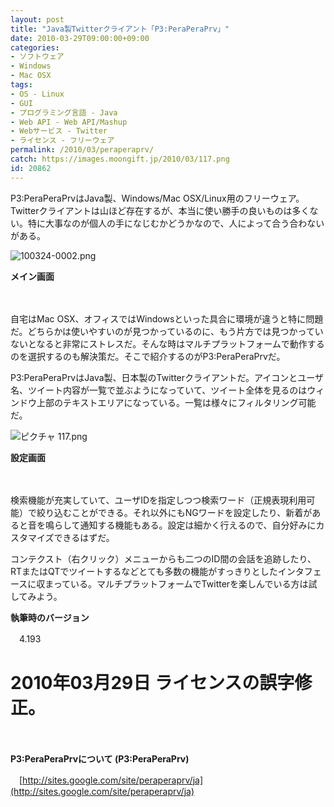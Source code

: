 ```yaml
---
layout: post
title: "Java製Twitterクライアント「P3:PeraPeraPrv」"
date: 2010-03-29T09:00:00+09:00
categories:
- ソフトウェア
- Windows
- Mac OSX
tags: 
- OS - Linux
- GUI
- プログラミング言語 - Java
- Web API - Web API/Mashup
- Webサービス - Twitter
- ライセンス - フリーウェア
permalink: /2010/03/peraperaprv/
catch: https://images.moongift.jp/2010/03/117.png
id: 20862
---
```

P3:PeraPeraPrvはJava製、Windows/Mac OSX/Linux用のフリーウェア。Twitterクライアントは山ほど存在するが、本当に使い勝手の良いものは多くない。特に大事なのが個人の手になじむかどうかなので、人によって合う合わないがある。

  

![100324-0002.png](https://images.moongift.jp/2010/03/100324-0002.png)  
  
**メイン画面**

  

　

  

自宅はMac OSX、オフィスではWindowsといった具合に環境が違うと特に問題だ。どちらかは使いやすいのが見つかっているのに、もう片方では見つかっていないとなると非常にストレスだ。そんな時はマルチプラットフォームで動作するのを選択するのも解決策だ。そこで紹介するのがP3:PeraPeraPrvだ。

  
<!--more-->

P3:PeraPeraPrvはJava製、日本製のTwitterクライアントだ。アイコンとユーザ名、ツイート内容が一覧で並ぶようになっていて、ツイート全体を見るのはウィンドウ上部のテキストエリアになっている。一覧は様々にフィルタリング可能だ。

  

![ピクチャ 117.png](https://images.moongift.jp/2010/03/117.png)  
  
**設定画面**

  

　

  

検索機能が充実していて、ユーザIDを指定しつつ検索ワード（正規表現利用可能）で絞り込むことができる。それ以外にもNGワードを設定したり、新着があると音を鳴らして通知する機能もある。設定は細かく行えるので、自分好みにカスタマイズできるはずだ。

  

コンテクスト（右クリック）メニューからも二つのID間の会話を追跡したり、RTまたはQTでツイートするなどとても多数の機能がすっきりとしたインタフェースに収まっている。マルチプラットフォームでTwitterを楽しんでいる方は試してみよう。

  

**執筆時のバージョン**  
  
　4.193

  

# 2010年03月29日 ライセンスの誤字修正。

  

　

  

**P3:PeraPeraPrvについて (P3:PeraPeraPrv)**  
  
　[http://sites.google.com/site/peraperaprv/ja](http://sites.google.com/site/peraperaprv/ja)

  
